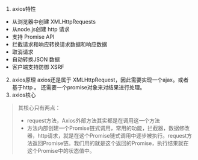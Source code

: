 1. axios特性
- 从浏览器中创建 XMLHttpRequests
- 从node.js创建 http 请求
- 支持 Promise API
- 拦截请求和响应转换请求数据和响应数据
- 取消请求
- 自动转换JSON 数据
- 客户端支持防御 XSRF
2. axios原理
axios还是属于 XMLHttpRequest，因此需要实现一个ajax。或者基于http 。
还需要一个promise对象来对结果进行处理。
3. axios核心
> 其核心只有两点：
> - request方法，Axios外部方法其实都是在调用这一个方法
> - 方法内部创建一个Promise链式调用，常用的功能，拦截器，数据修改器，http请求，就是在这个Promise链式调用中逐步被执行。request方法返回Promise链。我们用的就是这个返回的Promise，执行结果就在这个Promise中的状态值中。
